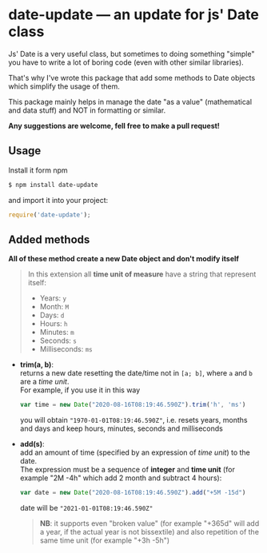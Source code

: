 # date-update — an update for js' Date class

Js' Date is a very useful class, but sometimes to doing something "simple" you have to write a lot of boring code (even with other similar libraries).

That's why I've wrote this package that add some methods to Date objects which simplify the usage of them.

This package mainly helps in manage the date "as a value" (mathematical and data stuff) and NOT in formatting or similar.

**Any suggestions are welcome, fell free to make a pull request!**


## Usage

Install it form npm
```bash
$ npm install date-update
```
and import it into your project:
```javascript
require('date-update');
```

## Added methods

**All of these method create a new Date object and don't modify itself**

> In this extension all **time unit of measure** have a string that represent itself:
> - Years: `y`
> - Month: `M`
> - Days: `d`
> - Hours: `h`
> - Minutes: `m`
> - Seconds: `s`
> - Milliseconds: `ms`

- **trim(a, b)**: \
	returns a new date resetting the date/time not in `[a; b]`, where `a` and `b` are a _time unit_. \
	For example, if you use it in this way
	```javascript
	var time = new Date("2020-08-16T08:19:46.590Z").trim('h', 'ms')
	```
	you will obtain `"1970-01-01T08:19:46.590Z"`, i.e. resets years, months and days and keep hours, minutes, seconds and milliseconds

- **add(s)**: \
	add an amount of time (specified by an expression of _time unit_) to the date. \
	The expression must be a sequence of **integer** and **time unit** (for example "2M -4h" which add 2 month and subtract 4 hours):
	```javascript
	var date = new Date("2020-08-16T08:19:46.590Z").add("+5M -15d")
	```
	date will be `"2021-01-01T08:19:46.590Z"`

	> **NB**: it supports even "broken value" (for example "+365d" will add a year, if the actual year is not bissextile) and also repetition of the same time unit (for example "+3h -5h")

